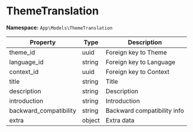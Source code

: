 # ThemeTranslation

**Namespace:** `App\Models\ThemeTranslation`

| Property               | Type   | Description                 |
| ---------------------- | ------ | --------------------------- |
| theme_id               | uuid   | Foreign key to Theme        |
| language_id            | string | Foreign key to Language     |
| context_id             | uuid   | Foreign key to Context      |
| title                  | string | Title                       |
| description            | string | Description                 |
| introduction           | string | Introduction                |
| backward_compatibility | string | Backward compatibility info |
| extra                  | object | Extra data                  |

